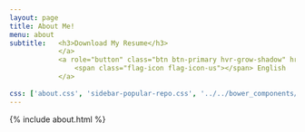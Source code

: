 ```yaml
---
layout: page
title: About Me!
menu: about
subtitle:   <h3>Download My Resume</h3>
            </a>
            <a role="button" class="btn btn-primary hvr-grow-shadow" href="/assets/files/Hongyou-Lin-Resume.pdf" target="_blanks">
                <span class="flag-icon flag-icon-us"></span> English
            </a>
                            
css: ['about.css', 'sidebar-popular-repo.css', '../../bower_components/flag-icon-css/css/flag-icon.min.css']
---
```


{% include about.html %}